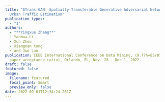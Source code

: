 ```yaml
---
title: "STrans-GAN: Spatially-Transferable Generative Adversarial Networks for
  Urban Traffic Estimation"
publication_types:
  - "1"
authors:
  - "**Yingxue Zhang**"
  - Yanhua Li
  - Xun Zhou
  - Xiangnan Kong
  - and Jun Luo
publication: IEEE International Conference on Data Mining, (9.77%=85/870 Full
  paper acceptance ratio), Orlando, FL, Nov. 28 - Dec 1, 2022.
draft: false
featured: false
image:
  filename: featured
  focal_point: Smart
  preview_only: false
date: 2022-09-01T12:34:24.281Z
---
```


